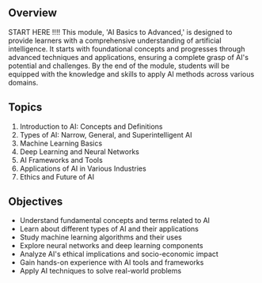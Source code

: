 ## Overview
START HERE !!!! This module, 'AI Basics to Advanced,' is designed to provide learners with a comprehensive understanding of artificial intelligence. It starts with foundational concepts and progresses through advanced techniques and applications, ensuring a complete grasp of AI's potential and challenges. By the end of the module, students will be equipped with the knowledge and skills to apply AI methods across various domains.

## Topics
1. Introduction to AI: Concepts and Definitions
2. Types of AI: Narrow, General, and Superintelligent AI
3. Machine Learning Basics
4. Deep Learning and Neural Networks
5. AI Frameworks and Tools
6. Applications of AI in Various Industries
7. Ethics and Future of AI

## Objectives
- Understand fundamental concepts and terms related to AI
- Learn about different types of AI and their applications
- Study machine learning algorithms and their uses
- Explore neural networks and deep learning components
- Analyze AI's ethical implications and socio-economic impact
- Gain hands-on experience with AI tools and frameworks
- Apply AI techniques to solve real-world problems

